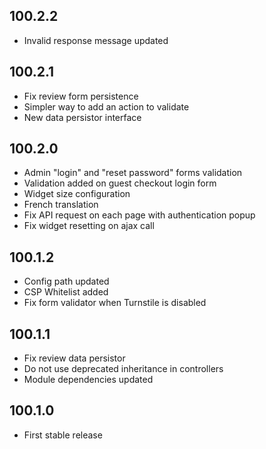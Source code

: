 ## 100.2.2

- Invalid response message updated

## 100.2.1

- Fix review form persistence
- Simpler way to add an action to validate
- New data persistor interface

## 100.2.0

- Admin "login" and "reset password" forms validation
- Validation added on guest checkout login form
- Widget size configuration
- French translation
- Fix API request on each page with authentication popup
- Fix widget resetting on ajax call

## 100.1.2

- Config path updated
- CSP Whitelist added
- Fix form validator when Turnstile is disabled

## 100.1.1

- Fix review data persistor
- Do not use deprecated inheritance in controllers
- Module dependencies updated

## 100.1.0

- First stable release
